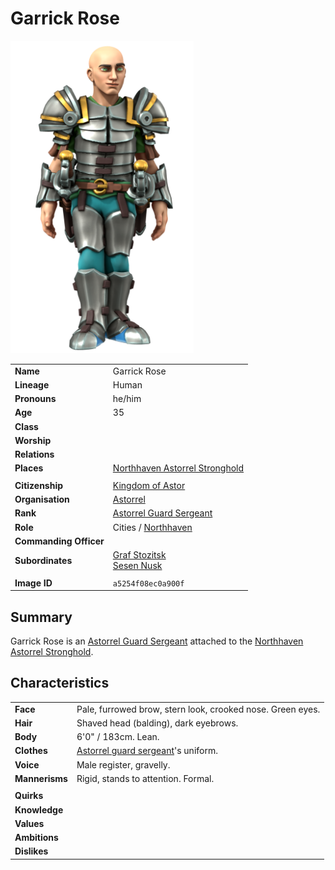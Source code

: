 # Garrick Rose

<img src="https://raw.githubusercontent.com/jesskelsall/astarus-images/main/people/portraits/a5254f08ec0a900f.png" height="500" />

|||
| --- | --- |
| **Name** | Garrick Rose | character.3
| **Lineage** | Human |
| **Pronouns** | he/him |
| **Age** | 35 |
| **Class** | |
| **Worship** | |
| **Relations** | |
| **Places** | [Northhaven Astorrel Stronghold](../places/strongholds/northhaven-astorrel-stronghold.md) |
|||
| **Citizenship** | [Kingdom of Astor](../civilisations/kingdom-of-astor/kingdom-of-astor.md) |
| **Organisation** | [Astorrel](../organisations/astorrel/astorrel.md) |
| **Rank** | [Astorrel Guard Sergeant](../organisations/astorrel/ranks/astorrel-guard-sergeant.md) |
| **Role** | Cities / [Northhaven](../places/cities/northhaven.md) |
| **Commanding Officer** | |
| **Subordinates** | [Graf Stozitsk](graf-stozitsk.md)<br>[Sesen Nusk](sesen-nusk.md) |
|||
| **Image ID** | `a5254f08ec0a900f` |

## Summary

Garrick Rose is an [Astorrel Guard Sergeant](../organisations/astorrel/ranks/astorrel-guard-sergeant.md) attached to the [Northhaven Astorrel Stronghold](../places/strongholds/northhaven-astorrel-stronghold.md).

## Characteristics

| | |
| --- | --- |
| **Face** | Pale, furrowed brow, stern look, crooked nose. Green eyes. | characteristics.2
| **Hair** | Shaved head (balding), dark eyebrows. |
| **Body** | 6'0" / 183cm. Lean. |
| **Clothes** | [Astorrel guard sergeant](../organisations/astorrel/ranks/astorrel-guard-sergeant.md)'s uniform. |
| **Voice** | Male register, gravelly. |
| **Mannerisms** | Rigid, stands to attention. Formal. |
| | |
| **Quirks** | |
| **Knowledge** | |
| **Values** | |
| **Ambitions** | |
| **Dislikes** | |
